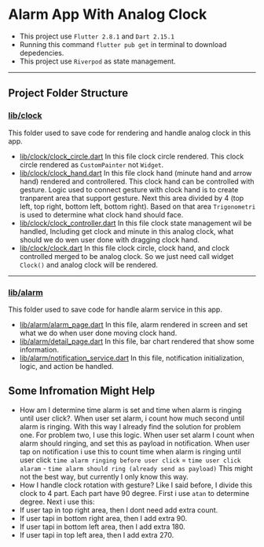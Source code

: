 # Alarm App With Analog Clock

- This project use `Flutter 2.8.1` and `Dart 2.15.1`
- Running this command `flutter pub get` in terminal to download depedencies.
- This project use `Riverpod` as state management.
------
## Project Folder Structure
### [lib/clock](lib/clock)
This folder used to save code for rendering and handle analog clock in this app.
- [lib/clock/clock_circle.dart](lib/clock/clock_circle.dart)
In this file clock circle rendered. This clock circle rendered as `CustomPainter` not `Widget`.
- [lib/clock/clock_hand.dart](lib/clock/clock_hand.dart)
In this file clock hand (minute hand and arrow hand) rendered and controllered. This clock hand can be controlled with gesture. Logic used to connect gesture with clock hand is to create tranparent area that support gesture. Next this area divided by 4 (top left, top right, bottom left, bottom right). Based on that area `Trigonometri` is used to determine what clock hand should face.
-  [lib/clock/clock_controller.dart](lib/clock/clock_controller.dart)
In this file clock state management wil be handled, Including get clock and minute in this analog clock, what should we do wen user done with dragging clock hand.
-  [lib/clock/clock.dart](lib/clock/clock.dart)
In this file clock circle, clock hand, and clock controlled merged to be analog clock. So we just need call widget `Clock()` and analog clock will be rendered.
---
### [lib/alarm](lib/alarm)
This folder used to save code for handle alarm service in this app.
- [lib/alarm/alarm_page.dart](lib/alarm/alarm_page.dart)
In this file, alarm rendered in screen and set what we do when user done moving clock hand.
- [lib/alarm/detail_page.dart](lib/alarm/detail_page.dart)
In this file, bar chart rendered that show some information.
- [lib/alarm/notification_service.dart](lib/alarm/notification_service.dart)
In this file, notification initialization, logic, and action be handled.

## Some Infromation Might Help
- How am I determine time alarm is set and time when alarm is ringing until user click?.
When user set alarm, i count how much second until alarm is ringing. With this way I already find the solution for problem one. For problem two, I use this logic. When user set alarm I count when alarm should ringing, and set this as payload in notification. When user tap on notification i use this to count time when alarm is ringing until user click 
`time alarm ringing before user click` = `time user click alaram` - `time alarm should ring (already send as payload)`
This might not the best way, but currently I only know this way.
- How I handle clock rotation with gesture?
Like I said before, I divide this clock to 4 part. Each part have 90 degree. First i use `atan` to determine degree. Next i use this:
 - If user tap in top right area, then I dont need add extra count.
 - If user tapi in bottom right area, then I add extra 90.
 - If user tapi in bottom left area, then I add extra 180.
 - If user tapi in top left area, then I add extra 270.